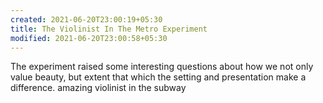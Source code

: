 ```yaml
---
created: 2021-06-20T23:00:19+05:30
title: The Violinist In The Metro Experiment
modified: 2021-06-20T23:00:58+05:30
---
```


The experiment raised some interesting questions about how we not only value beauty, but extent that which the setting and presentation make a difference.
amazing violinist in the subway